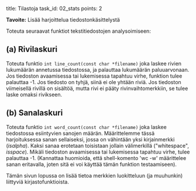 title: Tilastoja
task_id: 02_stats
points: 2


**Tavoite:** Lisää harjoittelua tiedostonkäsittelystä

Toteuta seuraavat funktiot tekstitiedostojen analysoimiseen:

(a) Rivilaskuri
----------------

Toteuta funktio `int line_count(const char *filename)` joka laskee
rivien lukumäärän annetussa tiedostossa, ja palauttaa lukumäärän
paluuarvonaan. Jos tiedoston avaamisessa tai lukemisessa tapahtuu
virhe, funktion tulee palauttaa -1. Jos tiedosto on tyhjä, siinä ei
ole yhtään riviä. Jos tiedoston viimeisellä rivillä on sisältöä, mutta
rivi ei pääty rivinvaihtomerkkiin, se tulee laske omaksi rivikseen.

(b) Sanalaskuri
----------------

Toteuta funktio `int word_count(const char *filename)` joka laskee
tiedostossa esiintyvien sanojen määrän. Määrittelemme tässä
harjoituksessa sanan sellaiseksi, jossa on vähintään yksi
kirjainmerkki (*isalpha*). Kaksi sanaa erotetaan toisistaan jollain
välimerkillä ("whitespace", *isspace*). Mikäli tiedoston avaamisessa
tai lukemisessa tapahtuu virhe, tulee palauttaa -1. (Kannattaa
huomioida, että shell-komento 'wc -w' määrittelee sanan eritavalla,
joten sitä ei voi käyttää tämän funktion testaamiseen).

Tämän sivun lopussa on lisää tietoa merkkien luokitteluun (ja
muuhunkin) liittyviä kirjastofunktioista.
